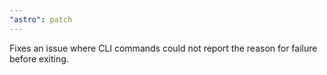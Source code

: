 ```yaml
---
"astro": patch
---
```


Fixes an issue where CLI commands could not report the reason for failure before exiting.
